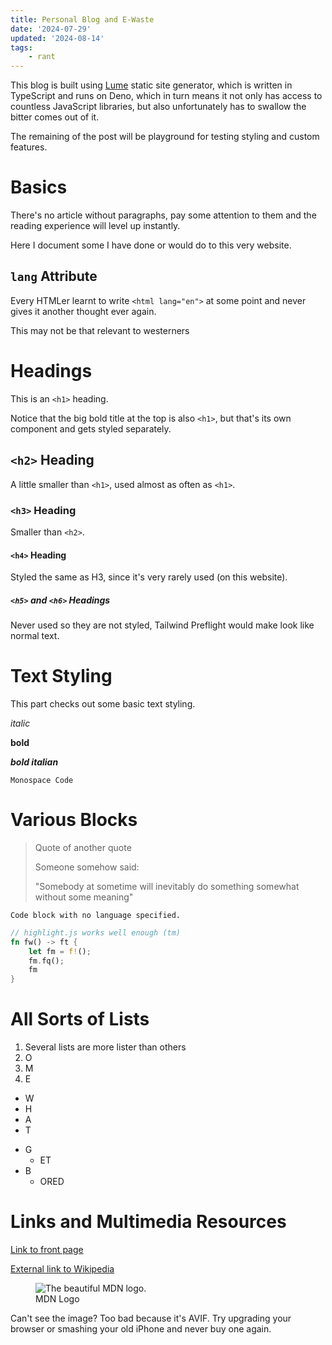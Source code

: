 ```yaml
---
title: Personal Blog and E-Waste
date: '2024-07-29'
updated: '2024-08-14'
tags:
    - rant
---
```


This blog is built using [Lume](//lume.land/) static site generator,
which is written in TypeScript and runs on Deno, which in turn means it not only has access to
countless JavaScript libraries, but also unfortunately has to swallow the bitter comes out of it.

The remaining of the post will be playground for testing styling and custom features.


# Basics

There's no article without paragraphs, pay some attention to them and
the reading experience will level up instantly.

Here I document some I have done or would do to this very website.

## `lang` Attribute

Every HTMLer learnt to write `<html lang="en">` at some point
and never gives it another thought ever again.

This may not be that relevant to westerners


# Headings

This is an `<h1>` heading.

Notice that the big bold title at the top is also `<h1>`,
but that's its own component and gets styled separately.

## `<h2>` Heading

A little smaller than `<h1>`, used almost as often as `<h1>`.

### `<h3>` Heading

Smaller than `<h2>`.

#### `<h4>` Heading

Styled the same as H3, since it's very rarely used (on this website).

##### `<h5>` and `<h6>` Headings

Never used so they are not styled, Tailwind Preflight would make
look like normal text.


# Text Styling

This part checks out some basic text styling.

*italic*

**bold**

***bold italian***

`Monospace Code`


# Various Blocks

> Quote of another quote
>
> Someone somehow said:
>
> "Somebody at sometime will inevitably do something
> somewhat without some meaning"

```
Code block with no language specified.
```

```rust
// highlight.js works well enough (tm)
fn fw() -> ft {
    let fm = f!();
    fm.fq();
    fm
}
```


# All Sorts of Lists

1. Several lists are more lister than others
2. O
3. M
4. E

- W
- H
- A
- T

* G
    * ET
* B
    * ORED


# Links and Multimedia Resources

[Link to front page](/)

[External link to Wikipedia](https://en.wikipedia.org/wiki/Main_Page)

<figure>
    <img src="./Untitled.avif" alt="The beautiful MDN logo.">
    <figcaption>MDN Logo</figcaption>
</figure>


Can't see the image? Too bad because it's AVIF.
Try upgrading your browser or smashing your old iPhone and never buy one again.